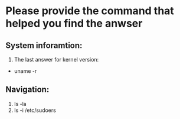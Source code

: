 # Please provide the command that helped you find the anwser

## System inforamtion:
1. The last answer for kernel version:
- uname -r

## Navigation:
1. ls -la
2. ls -i /etc/sudoers
